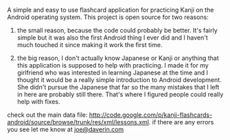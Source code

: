 A simple and easy to use flashcard application for practicing Kanji on the Android operating system. This project is open source for two reasons:

1) the small reason, because the code could probably be better. It's fairly simple but it was also the first Android thing I ever did and I haven't much touched it since making it work the first time.

2) the big reason, I don't actually know Japanese or Kanji or anything that this application is supposed to help with practicing. I made it for my girlfriend who was interested in learning Japanese at the time and I thought it would be a really simple introduction to Android development. She didn't pursue the Japanese that far so the many mistakes that I left in here are probably still there. That's where I figured people could really help with fixes.

check out the main data file: http://code.google.com/p/kanji-flashcards-android/source/browse/trunk/res/xml/lessons.xml. if there are any errors you see let me know at joe@daverin.com